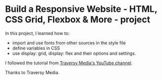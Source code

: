 # Build a Responsive Website - HTML, CSS Grid, Flexbox & More - project

In this project, I learned how to:

- import and use fonts from other sources in the style file
- define variables in CSS
- use display: grid, display: flex and their options and settings.

I followed the tutorial from [Traversy Media's YouTube channel](https://www.youtube.com/watch?v=p0bGHP-PXD4).

Thanks to Traversy Media.
